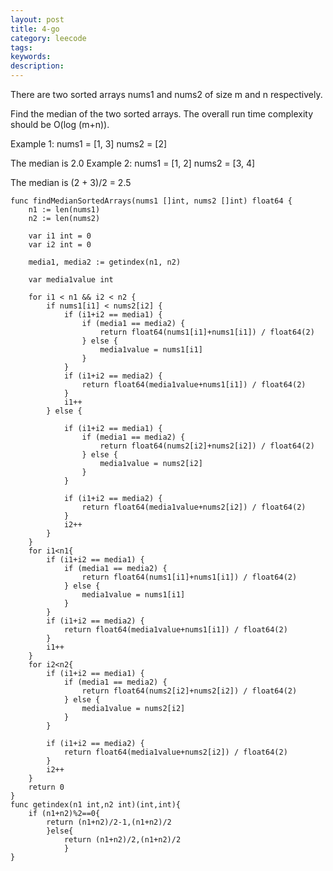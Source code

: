 ```yaml
---
layout: post
title: 4-go
category: leecode
tags: 
keywords: 
description: 
---
```


There are two sorted arrays nums1 and nums2 of size m and n respectively.

Find the median of the two sorted arrays. The overall run time complexity should be O(log (m+n)).

Example 1:
nums1 = [1, 3]
nums2 = [2]

The median is 2.0
Example 2:
nums1 = [1, 2]
nums2 = [3, 4]

The median is (2 + 3)/2 = 2.5
    
    
    
    
    func findMedianSortedArrays(nums1 []int, nums2 []int) float64 {
    	n1 := len(nums1)
    	n2 := len(nums2)
    
    	var i1 int = 0
    	var i2 int = 0
    
    	media1, media2 := getindex(n1, n2)
    
    	var media1value int
    
    	for i1 < n1 && i2 < n2 {
    		if nums1[i1] < nums2[i2] {
    			if (i1+i2 == media1) {
    				if (media1 == media2) {
    					return float64(nums1[i1]+nums1[i1]) / float64(2)
    				} else {
    					media1value = nums1[i1]
    				}
    			}
    			if (i1+i2 == media2) {
    				return float64(media1value+nums1[i1]) / float64(2)
    			}
    			i1++
    		} else {
    
    			if (i1+i2 == media1) {
    				if (media1 == media2) {
    					return float64(nums2[i2]+nums2[i2]) / float64(2)
    				} else {
    					media1value = nums2[i2]
    				}
    			}
    
    			if (i1+i2 == media2) {
    				return float64(media1value+nums2[i2]) / float64(2)
    			}
    			i2++
    		}
    	}
    	for i1<n1{
    		if (i1+i2 == media1) {
    			if (media1 == media2) {
    				return float64(nums1[i1]+nums1[i1]) / float64(2)
    			} else {
    				media1value = nums1[i1]
    			}
    		}
    		if (i1+i2 == media2) {
    			return float64(media1value+nums1[i1]) / float64(2)
    		}
    		i1++
    	}
    	for i2<n2{
    		if (i1+i2 == media1) {
    			if (media1 == media2) {
    				return float64(nums2[i2]+nums2[i2]) / float64(2)
    			} else {
    				media1value = nums2[i2]
    			}
    		}
    
    		if (i1+i2 == media2) {
    			return float64(media1value+nums2[i2]) / float64(2)
    		}
    		i2++
    	}
    	return 0
    }
    func getindex(n1 int,n2 int)(int,int){
    	if (n1+n2)%2==0{
    		return (n1+n2)/2-1,(n1+n2)/2
    		}else{
    			return (n1+n2)/2,(n1+n2)/2
    			}
    }